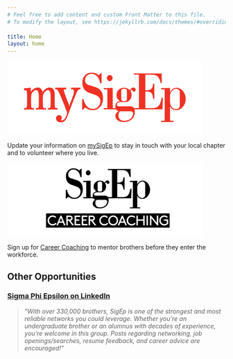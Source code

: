 ```yaml
---
# Feel free to add content and custom Front Matter to this file.
# To modify the layout, see https://jekyllrb.com/docs/themes/#overriding-theme-defaults

title: Home
layout: home
---
```


<div class="row">
  <div class="col-md-6">
    <div class="card mb-3">
      <a href="https://mysigep.org/"><img src="/assets/images/mysigep.png" alt="mySigep" class="card-img-top" /></a>
      <div class="card-body">
        <p>Update your information on <a href="https://mysigep.org/">mySigEp</a> to stay in touch with your local chapter and to volunteer where you live.</p>
      </div>
    </div>
  </div>
  <div class="col-md-6">
    <div class="card mb-3">
      <a href="https://sigep.org/the-sigep-experience/events/career-coaching/"><img src="/assets/images/career-coaching.png" alt="Career Coaching" class="card-img-top" /></a>
      <div class="card-body">
        <p>Sign up for <a href="https://sigep.org/the-sigep-experience/events/career-coaching/">Career Coaching</a> to mentor brothers before they enter the workforce.</p>
      </div>
    </div>
  </div>
</div>

<h2 class="my-3">Other Opportunities</h2>

<div class="card">
  <div class="card-body">
    <h3 class="mb-3"><a href="https://www.linkedin.com/groups/36627/"><i class="fab fa-linkedin"></i> Sigma Phi Epsilon on LinkedIn</a></h3>
    <blockquote><em>"With over 330,000 brothers, SigEp is one of the strongest and most reliable networks you could leverage. Whether you’re an undergraduate brother or an alumnus with decades of experience, you’re welcome in this group. Posts regarding networking, job openings/searches, resume feedback, and career advice are encouraged!"</em></blockquote>
  </div>
</div>
